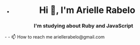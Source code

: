 - <h1 align="center">Hi 👋, I'm Arielle Rabelo</h1>
<h3 align="center">I'm studying about Ruby and JavaScript</h3>
- 
- 📫 How to reach me ariellerabelo@gmail.com

<!---
ariellerabelo/ariellerabelo is a ✨ special ✨ repository because its `README.md` (this file) appears on your GitHub profile.
You can click the Preview link to take a look at your changes.
--->
